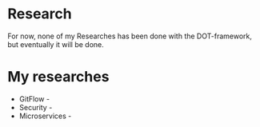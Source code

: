 # Research
For now, none of my Researches has been done with the DOT-framework, but eventually it will be done.

# My researches
- GitFlow - 
- Security - 
- Microservices - 
